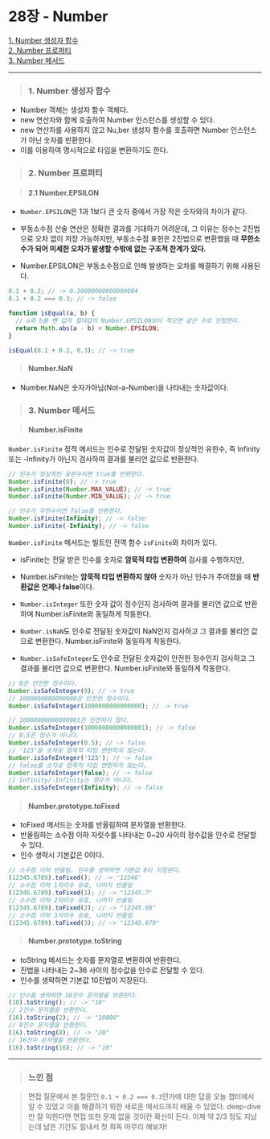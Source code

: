 # 28장 - Number

[1. Number 생성자 함수](#1-Number-생성자-함수)  
[2. Number 프로퍼티](#2-Number-프로퍼티)  
[3. Number 메서드](#3-Number-메서드)

---

> ### 1. Number 생성자 함수

- Number 객체는 생성자 함수 객체다.
- new 연산자와 함께 호출하여 Number 인스턴스를 생성할 수 있다.
- new 연산자를 사용하지 않고 Nu,ber 생성자 함수를 호출하면 Number 인스턴스가 아닌 숫자를 반환한다.
- 이를 이용하여 명시적으로 타입을 변환하기도 한다.

> ### 2. Number 프로퍼티

> #### 2.1 Number.EPSILON

- `Number.EPSILON`은 1과 1보다 큰 숫자 중에서 가장 작은 숫자와의 차이가 같다.
- 부동소수점 산술 연산은 정확한 결과를 기대하기 어려운데, 그 이유는 정수는 2진법으로 오차 없이 저장 가능하지만, 부동소수점 표헌은 2진법으로 변환했을 때 **무한소수가 되어 미세한 오차가 발생할 수밖에 없는 구조적 한계가 있다.**

- Number.EPSILON은 부동소수점으로 인해 발생하는 오차를 해결하기 위해 사용된다.

```jsx
0.1 + 0.2; // -> 0.30000000000000004
0.1 + 0.2 === 0.3; // -> false

function isEqual(a, b) {
  // a와 b를 뺀 값의 절대값이 Number.EPSILON보다 작으면 같은 수로 인정한다.
  return Math.abs(a - b) < Number.EPSILON;
}

isEqual(0.1 + 0.2, 0.3); // -> true
```

> #### Number.NaN

- Number.NaN은 숫자가아님(Not-a-Number)을 나타내는 숫자값이다.

> ### 3. Number 메서드

> #### Number.isFinite

`Number.isFinite` 정적 메서드는 인수로 전달된 숫자값이 정상적인 유한수, 즉 Infinity 또는 -Infinity가 아닌지 검사하여 결과를 불리언 값으로 반환한다.

```jsx
// 인수가 정상적인 유한수이면 true를 반환한다.
Number.isFinite(0); // -> true
Number.isFinite(Number.MAX_VALUE); // -> true
Number.isFinite(Number.MIN_VALUE); // -> true

// 인수가 무한수이면 false를 반환한다.
Number.isFinite(Infinity); // -> false
Number.isFinite(-Infinity); // -> false
```

`Number.isFinite` 메서드는 빌트인 전역 함수 `isFinite`와 차이가 있다.

- isFinite는 전달 받은 인수를 숫자로 **암묵적 타입 변환하여** 검사를 수행하지만,
- Number.isFinite는 **암묵적 타입 변환하지 않아** 숫자가 아닌 인수가 주어졌을 때 **반환값은 언제나 false**이다.

- `Number.isInteger` 또한 숫자 값이 정수인지 검사하여 결과를 불리언 값으로 반환하며 Number.isFinite와 동일하게 작동한다.

- `Number.isNaN`도 인수로 전달된 숫자값이 NaN인지 검사하고 그 결과를 불리언 값으로 변환한다. Number.isFinite와 동일하게 작동한다.

- `Number.isSafeInteger`도 인수로 전달된 숫자값이 안전한 정수인지 검사하고 그 결과를 불리언 값으로 변환한다. Number.isFinite와 동일하게 작동한다.

```jsx
// 0은 안전한 정수이다.
Number.isSafeInteger(0); // -> true
// 1000000000000000은 안전한 정수이다.
Number.isSafeInteger(1000000000000000); // -> true

// 10000000000000001은 안전하지 않다.
Number.isSafeInteger(10000000000000001); // -> false
// 0.5은 정수가 아니다.
Number.isSafeInteger(0.5); // -> false
// '123'을 숫자로 암묵적 타입 변환하지 않는다.
Number.isSafeInteger('123'); // -> false
// false를 숫자로 암묵적 타입 변환하지 않는다.
Number.isSafeInteger(false); // -> false
// Infinity/-Infinity는 정수가 아니다.
Number.isSafeInteger(Infinity); // -> false
```

> #### Number.prototype.toFixed

- toFixed 메서드는 숫자를 반올림하여 문자열을 반환한다.
- 반올림하는 소수점 이하 자릿수를 나타내는 0~20 사이의 정수값을 인수로 전달할 수 있다.
- 인수 생략시 기본값은 0이다.

```jsx
// 소수점 이하 반올림. 인수를 생략하면 기본값 0이 지정된다.
(12345.6789).toFixed(); // -> "12346"
// 소수점 이하 1자리수 유효, 나머지 반올림
(12345.6789).toFixed(1); // -> "12345.7"
// 소수점 이하 2자리수 유효, 나머지 반올림
(12345.6789).toFixed(2); // -> "12345.68"
// 소수점 이하 3자리수 유효, 나머지 반올림
(12345.6789).toFixed(3); // -> "12345.679"
```

> #### Number.prototype.toString

- toString 메서드는 숫자를 문자열로 변환하여 반환한다.
- 진법을 나타내는 2~36 사이의 정수값을 인수로 전달할 수 있다.
- 인수를 생략하면 기본값 10진법이 지장된다.

```jsx
// 인수를 생략하면 10진수 문자열을 반환한다.
(10).toString(); // -> "10"
// 2진수 문자열을 반환한다.
(16).toString(2); // -> "10000"
// 8진수 문자열을 반환한다.
(16).toString(8); // -> "20"
// 16진수 문자열을 반환한다.
(16).toString(16); // -> "10"
```

---

> ### 느낀 점

> 면접 질문에서 본 질문인 `0.1 + 0.2 === 0.3`인가에 대한 답을 오늘 챕터에서 알 수 있었고 이를 해결하기 위한 새로운 메서드까지 배울 수 있었다. deep-dive만 잘 익힌다면 면접 또한 문제 없을 것이란 확신이 든다. 이제 약 2/3 정도 지났는데 남은 기간도 힘내서 첫 회독 마무리 해보자!
